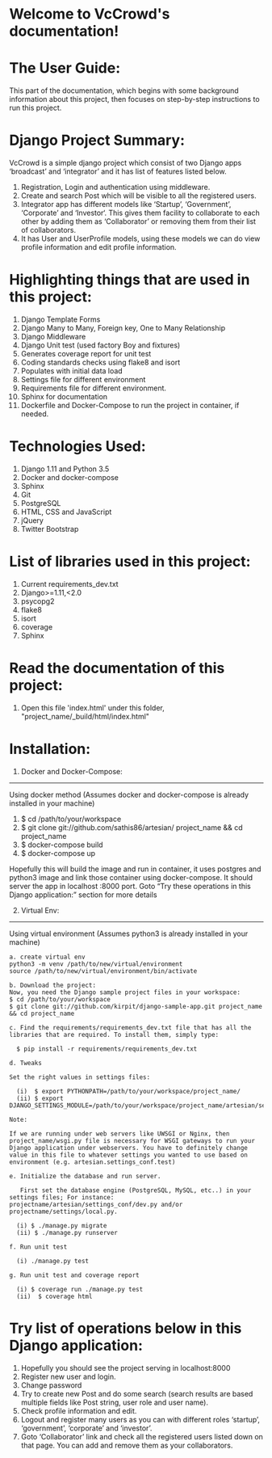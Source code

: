 Welcome to VcCrowd's documentation!
===================================

The User Guide:
===============
This part of the documentation, which begins with some background information about this project, then focuses on step-by-step instructions to run this project.

Django Project Summary:
=======================
VcCrowd is a simple django project which consist of two Django apps ‘broadcast’ and ‘integrator’ and it has list of features listed below.
1. Registration, Login and authentication using middleware.
2. Create and search Post which will be visible to all the registered users.
3. Integrator app has different models like ‘Startup’, ‘Government’, ‘Corporate’ and ‘Investor‘. This gives them facility to collaborate to each other by adding them as ‘Collaborator’ or removing them from their list of collaborators.
4. It has User and UserProfile models, using these models we can do view profile information and edit profile information.

Highlighting things that are used in this project:
==================================================
1. Django Template Forms
2. Django Many to Many, Foreign key, One to Many Relationship
3. Django Middleware
4. Django Unit test (used factory Boy and fixtures)
5. Generates coverage report for unit test
6. Coding standards checks using flake8 and isort
7. Populates with initial data load
8. Settings file for different environment
9. Requirements file for different environment.
10. Sphinx for documentation
11. Dockerfile and Docker-Compose to run the project in container, if needed.

Technologies Used:
==================
1. Django 1.11 and Python 3.5
2. Docker and docker-compose
3. Sphinx
4. Git
5. PostgreSQL
6. HTML, CSS and JavaScript
7. jQuery
8. Twitter Bootstrap

List of libraries used in this project:
=======================================
1. Current requirements_dev.txt
2. Django>=1.11,<2.0
3. psycopg2
4. flake8
5. isort
6. coverage
7. Sphinx

Read the documentation of this project:
=======================================
1. Open this file 'index.html' under this folder, "project_name/_build/html/index.html"

Installation:
=============

1. Docker and Docker-Compose:
-----------------------------

Using docker method (Assumes docker and docker-compose is already installed in your machine)

1. $ cd /path/to/your/workspace
2. $ git clone git://github.com/sathis86/artesian/ project_name && cd project_name
3. $ docker-compose build
4. $ docker-compose up

Hopefully this will build the image and run in container, it uses postgres and python3 image and link those container using docker-compose. It should server the app in localhost :8000 port.
Goto “Try these operations in this Django application:” section for more details


2. Virtual Env:
---------------

Using virtual environment (Assumes python3 is already installed in your machine)

    a. create virtual env
    python3 -m venv /path/to/new/virtual/environment
    source /path/to/new/virtual/environment/bin/activate

    b. Download the project:
    Now, you need the Django sample project files in your workspace:
    $ cd /path/to/your/workspace
    $ git clone git://github.com/kirpit/django-sample-app.git project_name && cd project_name

    c. Find the requirements/requirements_dev.txt file that has all the libraries that are required. To install them, simply type:

      $ pip install -r requirements/requirements_dev.txt

    d. Tweaks

    Set the right values in settings files:

      (i)  $ export PYTHONPATH=/path/to/your/workspace/project_name/
      (ii) $ export DJANGO_SETTINGS_MODULE=/path/to/your/workspace/project_name/artesian/settings_conf/dev

    Note:

    If we are running under web servers like UWSGI or Nginx, then
    project_name/wsgi.py file is necessary for WSGI gateways to run your Django application under webservers. You have to definitely change value in this file to whatever settings you wanted to use based on environment (e.g. artesian.settings_conf.test)

    e. Initialize the database and run server.

       First set the database engine (PostgreSQL, MySQL, etc..) in your settings files; For instance: projectname/artesian/settings_conf/dev.py and/or projectname/settings/local.py.

      (i) $ ./manage.py migrate
      (ii) $ ./manage.py runserver

    f. Run unit test

      (i) ./manage.py test

    g. Run unit test and coverage report

      (i) $ coverage run ./manage.py test
      (ii)  $ coverage html

Try list of operations below in this Django application:
========================================================
1. Hopefully you should see the project serving in localhost:8000
2. Register new user and login.
3. Change password
4. Try to create new Post and do some search (search results are based multiple fields like Post string, user role and user name).
5. Check profile information and edit.
6. Logout and register many users as you can with different roles ‘startup’,  ‘government’, ‘corporate’ and ‘investor’.
7. Goto ‘Collaborator’ link and check all the registered users listed down on that page. You can add and remove them as your collaborators.
